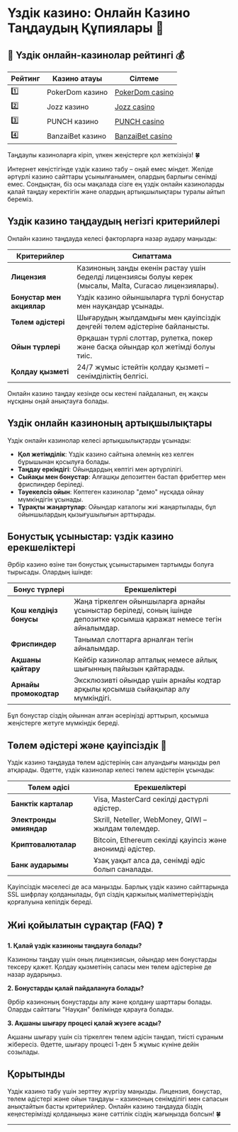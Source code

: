 # Үздік казино: Онлайн Казино Таңдаудың Құпиялары 🎰
## 🎰 Үздік онлайн-казинолар рейтингі 💰

| Рейтинг | Казино атауы      | Сілтеме           |
|---------|--------------------|-------------------|
| 1️⃣     | PokerDom казино     | [PokerDom casino](https://brandplay.link/Bxg7SC7H)  |
| 2️⃣     | Jozz казино         | [Jozz casino](https://tk435zi5i9.com/alt/jozz/registration?e8250665e216213938eeaefaf3e61c0a) |
| 3️⃣     | PUNCH казино        | [PUNCH casino](https://betpunch1.com/d638d6d39)   |
| 4️⃣     | BanzaiBet казино    | [BanzaiBet casino](https://bnzstr009.com/e9rVJ)  |

Таңдаулы казиноларға кіріп, үлкен жеңістерге қол жеткізіңіз! 🍀

Интернет кеңістігінде үздік казино табу – оңай емес міндет. Желіде әртүрлі казино сайттары ұсынылғанымен, олардың барлығы сенімді емес. Сондықтан, біз осы мақалада сізге ең үздік онлайн казиноларды қалай таңдау керектігін және олардың артықшылықтары туралы айтып береміз.

## Үздік казино таңдаудың негізгі критерийлері

Онлайн казино таңдауда келесі факторларға назар аудару маңызды:

| Критерийлер | Сипаттама |
| --- | --- |
| **Лицензия** | Казиноның заңды екенін растау үшін беделді лицензиясы болуы керек (мысалы, Malta, Curacao лицензиялары). |
| **Бонустар мен акциялар** | Үздік казино ойыншыларға түрлі бонустар мен науқандар ұсынады. |
| **Төлем әдістері** | Шығарудың жылдамдығы мен қауіпсіздік деңгейі төлем әдістеріне байланысты. |
| **Ойын түрлері** | Әрқашан түрлі слоттар, рулетка, покер және басқа ойындар қол жетімді болуы тиіс. |
| **Қолдау қызметі** | 24/7 жұмыс істейтін қолдау қызметі – сенімділіктің белгісі. |

Онлайн казино таңдау кезінде осы кестені пайдаланып, ең жақсы нұсқаны оңай анықтауға болады.

## Үздік онлайн казиноның артықшылықтары

Үздік онлайн казинолар келесі артықшылықтарды ұсынады:

- **Қол жетімділік**: Үздік казино сайтына әлемнің кез келген бұрышынан қосылуға болады.
- **Таңдау еркіндігі**: Ойындардың көптігі мен әртүрлілігі.
- **Сыйақы мен бонустар**: Алғашқы депозиттен бастап фрибеттер мен фриспиндер беріледі.
- **Тәуекелсіз ойын**: Көптеген казинолар "демо" нұсқада ойнау мүмкіндігін ұсынады.
- **Тұрақты жаңартулар**: Ойындар каталогы жиі жаңартылады, бұл ойыншылардың қызығушылығын арттырады.

## Бонустық ұсыныстар: үздік казино ерекшеліктері

Әрбір казино өзіне тән бонустық ұсыныстарымен тартымды болуға тырысады. Олардың ішінде:

| Бонус түрлері | Ерекшеліктері |
| --- | --- |
| **Қош келдіңіз бонусы** | Жаңа тіркелген ойыншыларға арнайы ұсыныстар беріледі, соның ішінде депозитке қосымша қаражат немесе тегін айналымдар. |
| **Фриспиндер** | Танымал слоттарға арналған тегін айналымдар. |
| **Ақшаны қайтару** | Кейбір казинолар апталық немесе айлық шығынның пайызын қайтарады. |
| **Арнайы промокодтар** | Эксклюзивті ойындар үшін арнайы кодтар арқылы қосымша сыйақылар алу мүмкіндігі. |

Бұл бонустар сіздің ойыннан алған әсеріңізді арттырып, қосымша жеңістерге жетуге мүмкіндік береді.

## Төлем әдістері және қауіпсіздік 🏦

Үздік казино таңдауда төлем әдістерінің сан алуандығы маңызды рөл атқарады. Әдетте, үздік казинолар келесі төлем әдістерін ұсынады:

| Төлем әдісі | Ерекшеліктері |
| --- | --- |
| **Банктік карталар** | Visa, MasterCard секілді дәстүрлі әдістер. |
| **Электронды әмияндар** | Skrill, Neteller, WebMoney, QIWI – жылдам төлемдер. |
| **Криптовалюталар** | Bitcoin, Ethereum секілді қауіпсіз және анонимді әдістер. |
| **Банк аударымы** | Ұзақ уақыт алса да, сенімді әдіс болып саналады. |

Қауіпсіздік мәселесі де аса маңызды. Барлық үздік казино сайттарында SSL шифрлау қолданылады, бұл сіздің қаржылық мәліметтеріңіздің қорғалуына кепілдік береді.

## Жиі қойылатын сұрақтар (FAQ) ❓

**1. Қалай үздік казиноны таңдауға болады?**

Казиноны таңдау үшін оның лицензиясын, ойындар мен бонустарды тексеру қажет. Қолдау қызметінің сапасы мен төлем әдістеріне де назар аударыңыз.

**2. Бонустарды қалай пайдалануға болады?**

Әрбір казиноның бонустарды алу және қолдану шарттары болады. Оларды сайттағы "Науқан" бөлімінде қарауға болады.

**3. Ақшаны шығару процесі қалай жүзеге асады?**

Ақшаны шығару үшін сіз тіркелген төлем әдісін таңдап, тиісті сұраным жібересіз. Әдетте, шығару процесі 1-ден 5 жұмыс күніне дейін созылады.

## Қорытынды

Үздік казино табу үшін зерттеу жүргізу маңызды. Лицензия, бонустар, төлем әдістері және ойын таңдауы – казиноның сенімділігі мен сапасын анықтайтын басты критерийлер. Онлайн казино таңдауда біздің кеңестерімізді қолданыңыз және сәттілік сіздің жағыңызда болсын! 🍀

---

